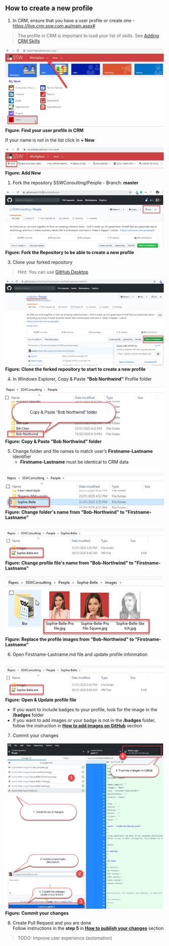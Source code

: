 ## How to create a new profile

1. In CRM, ensure that you have a user profile or create one  - https://live.crm.ssw.com.au/main.aspx#
> The profile in CRM is important to load your list of skills. See [Adding CRM Skills](Add-CRM-Skills.md)

![Instructions_CRM_Users.png](../.github/instructions/images/Instructions_CRM_Users.png)  
**Figure: Find your user profile in CRM**

If your name is not in the list click in **+ New**

![Instructions_Create_User_CRM.png](../.github/instructions/images/Instructions_Create_User_CRM.png)  
**Figure: Add New**

1. Fork the repository SSWConsulting/People - Branch: **master**

![Instructions_Fork_Repository.png](../.github/instructions/images/Instructions_Fork_Repository.png)  
**Figure: Fork the Repository to be able to create a new profile**

3. Clone your forked repository

> Hint: You can use [GitHub Desktop](https://desktop.github.com/)

![Instructions_Clone_Forked_Repository.png](../.github/instructions/images/Instructions_Clone_Forked_Repository.png)  
**Figure: Clone the forked repository to start to create a new profile**

4. In Windows Explorer, Copy & Paste **"Bob Northwind"** Profile folder

![Instructions_Copy_Paste_Folder.png](../.github/instructions/images/Instructions_Copy_Paste_Folder.png)  
**Figure: Copy & Paste "Bob Northwind" folder**

5. Change folder and file names to match user’s **Firstname-Lastname** identifier  
    - **Firstname-Lastname** must be identical to CRM data

![Instructions_Change_Folder_Name.png](../.github/instructions/images/Instructions_Change_Folder_Name.png)  
**Figure: Change folder's name from "Bob-Northwind" to "Firstname-Lastname"**

![Instructions_Change_File_Names.png](../.github/instructions/images/Instructions_Change_File_Names.png)  
**Figure: Change profile file's name from "Bob-Northwind" to "Firstname-Lastname"**

![Instructions_Change_Image_Name.png](../.github/instructions/images/Instructions_Change_Image_Name.png)  
**Figure: Replace the profile images from "Bob-Northwind" to "Firstname-Lastname"**

6. Open Firstname-Lastname.md file and update profile information

![Instructions_Change_File_Names.png](../.github/instructions/images/Instructions_Change_File_Names.png)  
**Figure: Open & Update profile file**  

- If you want to include badges to your profile, look for the image in the **/badges** folder  
- If you want to add images or your badge is not in the **/badges** folder, follow the instruction in **[How to add images on GitHub](Add-Images.md)** section

7. Commit your changes

![Instructions_Commit_Push_Changes.png](../.github/instructions/images/Instructions_Commit_Push_Changes.png)  
**Figure: Commit your changes**

8. Create Pull Request and you are done  
Follow instructions in the **step 5** in **[How to publish your changes](Publish-Changes.md)** section

> TODO: Improve user experience (automation)

